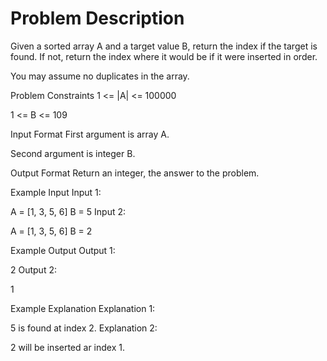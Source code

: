 # Problem Description

Given a sorted array A and a target value B, return the index if the target is found. If not, return the index where it would be if it were inserted in order.

You may assume no duplicates in the array.



Problem Constraints
1 <= |A| <= 100000

1 <= B <= 109



Input Format
First argument is array A.

Second argument is integer B.



Output Format
Return an integer, the answer to the problem.



Example Input
Input 1:

 A = [1, 3, 5, 6]
B = 5
Input 2:

 A = [1, 3, 5, 6]
B = 2


Example Output
Output 1:

 2
Output 2:

 1


Example Explanation
Explanation 1:

 5 is found at index 2.
Explanation 2:

 2 will be inserted ar index 1.
